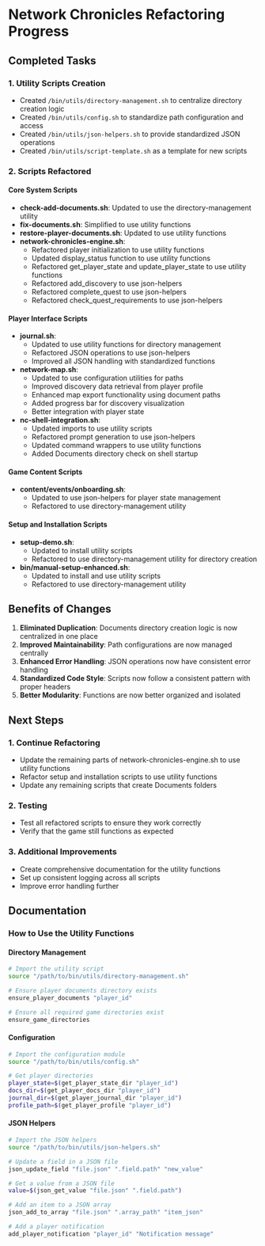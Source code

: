 # Network Chronicles Refactoring Progress

## Completed Tasks

### 1. Utility Scripts Creation
- Created `/bin/utils/directory-management.sh` to centralize directory creation logic
- Created `/bin/utils/config.sh` to standardize path configuration and access
- Created `/bin/utils/json-helpers.sh` to provide standardized JSON operations
- Created `/bin/utils/script-template.sh` as a template for new scripts

### 2. Scripts Refactored

#### Core System Scripts
- **check-add-documents.sh**: Updated to use the directory-management utility
- **fix-documents.sh**: Simplified to use utility functions
- **restore-player-documents.sh**: Updated to use utility functions
- **network-chronicles-engine.sh**: 
  - Refactored player initialization to use utility functions
  - Updated display_status function to use utility functions
  - Refactored get_player_state and update_player_state to use utility functions
  - Refactored add_discovery to use json-helpers
  - Refactored complete_quest to use json-helpers
  - Refactored check_quest_requirements to use json-helpers

#### Player Interface Scripts
- **journal.sh**: 
  - Updated to use utility functions for directory management
  - Refactored JSON operations to use json-helpers
  - Improved all JSON handling with standardized functions
- **network-map.sh**:
  - Updated to use configuration utilities for paths
  - Improved discovery data retrieval from player profile
  - Enhanced map export functionality using document paths
  - Added progress bar for discovery visualization
  - Better integration with player state
- **nc-shell-integration.sh**:
  - Updated imports to use utility scripts
  - Refactored prompt generation to use json-helpers
  - Updated command wrappers to use utility functions
  - Added Documents directory check on shell startup

#### Game Content Scripts
- **content/events/onboarding.sh**:
  - Updated to use json-helpers for player state management
  - Refactored to use directory-management utility

#### Setup and Installation Scripts
- **setup-demo.sh**:
  - Updated to install utility scripts
  - Refactored to use directory-management utility for directory creation
- **bin/manual-setup-enhanced.sh**:
  - Updated to install and use utility scripts
  - Refactored to use directory-management utility

## Benefits of Changes

1. **Eliminated Duplication**: Documents directory creation logic is now centralized in one place
2. **Improved Maintainability**: Path configurations are now managed centrally
3. **Enhanced Error Handling**: JSON operations now have consistent error handling
4. **Standardized Code Style**: Scripts now follow a consistent pattern with proper headers
5. **Better Modularity**: Functions are now better organized and isolated

## Next Steps

### 1. Continue Refactoring
- Update the remaining parts of network-chronicles-engine.sh to use utility functions
- Refactor setup and installation scripts to use utility functions
- Update any remaining scripts that create Documents folders

### 2. Testing
- Test all refactored scripts to ensure they work correctly
- Verify that the game still functions as expected

### 3. Additional Improvements
- Create comprehensive documentation for the utility functions
- Set up consistent logging across all scripts
- Improve error handling further

## Documentation

### How to Use the Utility Functions

#### Directory Management
```bash
# Import the utility script
source "/path/to/bin/utils/directory-management.sh"

# Ensure player documents directory exists
ensure_player_documents "player_id"

# Ensure all required game directories exist
ensure_game_directories
```

#### Configuration
```bash
# Import the configuration module
source "/path/to/bin/utils/config.sh"

# Get player directories
player_state=$(get_player_state_dir "player_id")
docs_dir=$(get_player_docs_dir "player_id")
journal_dir=$(get_player_journal_dir "player_id")
profile_path=$(get_player_profile "player_id")
```

#### JSON Helpers
```bash
# Import the JSON helpers
source "/path/to/bin/utils/json-helpers.sh"

# Update a field in a JSON file
json_update_field "file.json" ".field.path" "new_value"

# Get a value from a JSON file
value=$(json_get_value "file.json" ".field.path")

# Add an item to a JSON array
json_add_to_array "file.json" ".array_path" "item_json"

# Add a player notification
add_player_notification "player_id" "Notification message"
```